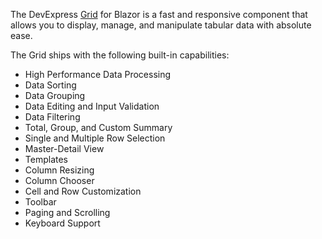 The DevExpress [Grid](https://docs.devexpress.com/Blazor/403143/grid) for Blazor is a fast and responsive component that allows you to display, manage, and manipulate tabular data with absolute ease.

The Grid ships with the following built-in capabilities: 
* High Performance Data Processing
* Data Sorting
* Data Grouping
* Data Editing and Input Validation 
* Data Filtering
* Total, Group, and Custom Summary
* Single and Multiple Row Selection 
* Master-Detail View
* Templates
* Column Resizing
* Column Chooser
* Cell and Row Customization
* Toolbar
* Paging and Scrolling
* Keyboard Support
